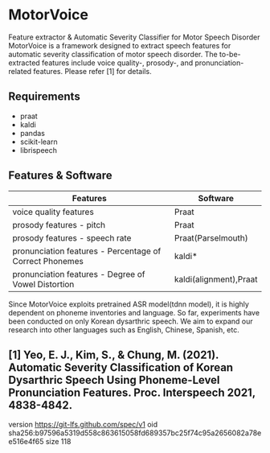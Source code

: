 # MotorVoice
Feature extractor & Automatic Severity Classifier for Motor Speech Disorder
MotorVoice is a framework designed to extract speech features for automatic severity classification of motor speech disorder. The to-be-extracted features include voice quality-, prosody-, and pronunciation-related features. Please refer [1] for details. 

## Requirements
* praat 
* kaldi
* pandas
* scikit-learn
* librispeech 

## Features & Software
|Features|Software|
|---|---|
|voice quality features|Praat|
|prosody features - pitch|Praat|
|prosody features - speech rate|Praat(Parselmouth)|
|pronunciation features - Percentage of Correct Phonemes|kaldi*|
|pronunciation features - Degree of Vowel Distortion|kaldi(alignment),Praat|

Since MotorVoice exploits pretrained ASR model(tdnn model), it is highly dependent on phoneme inventories and language.
So far, experiments have been conducted on only Korean dysarthric speech. We aim to expand our research into other languages such as English, Chinese, Spanish, etc.
 
 
[1] Yeo, E. J., Kim, S., & Chung, M. (2021). Automatic Severity Classification of Korean Dysarthric Speech Using Phoneme-Level Pronunciation Features. Proc. Interspeech 2021, 4838-4842.
---
version https://git-lfs.github.com/spec/v1
oid sha256:b97596a5319d558c863615058fd689357bc25f74c95a2656082a78ee516e4f65
size 118
